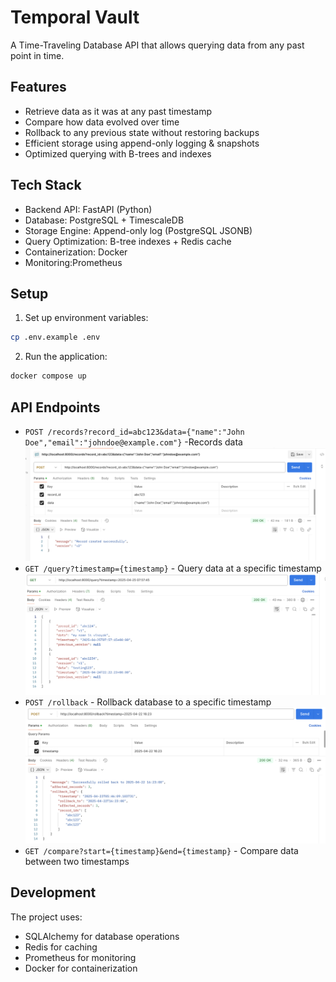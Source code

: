 # Temporal Vault

A Time-Traveling Database API that allows querying data from any past point in time.

## Features

- Retrieve data as it was at any past timestamp
- Compare how data evolved over time
- Rollback to any previous state without restoring backups
- Efficient storage using append-only logging & snapshots
- Optimized querying with B-trees and indexes

## Tech Stack

- Backend API: FastAPI (Python)
- Database: PostgreSQL + TimescaleDB
- Storage Engine: Append-only log (PostgreSQL JSONB)
- Query Optimization: B-tree indexes + Redis cache
- Containerization: Docker
- Monitoring:Prometheus

## Setup



1. Set up environment variables:

```bash
cp .env.example .env

```

2. Run the application:

```bash
docker compose up
```

## API Endpoints

- `POST /records?record_id=abc123&data={"name":"John Doe","email":"johndoe@example.com"}` -Records data
![records](img/record.png)
- `GET /query?timestamp={timestamp}` - Query data at a specific timestamp
![query](img/query.png)
- `POST /rollback` - Rollback database to a specific timestamp
![rollback](img/rollback.png)
- `GET /compare?start={timestamp}&end={timestamp}` - Compare data between two timestamps

## Development

The project uses:

- SQLAlchemy for database operations
- Redis for caching
- Prometheus for monitoring
- Docker for containerization

